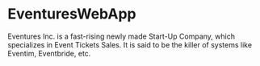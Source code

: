 # EventuresWebApp
Eventures Inc. is a fast-rising newly made Start-Up Company, which specializes in Event Tickets Sales. It is said to be the killer of systems like Eventim, Eventbride, etc.
